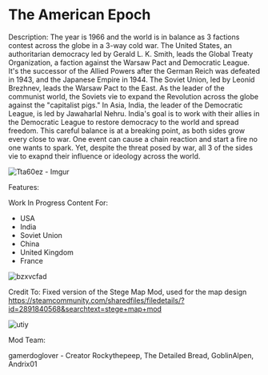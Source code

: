 # The American Epoch

Description: 
The year is 1966 and the world is in balance as 3 factions contest across the globe in a 3-way cold war. The United States, an authoritarian democracy led by Gerald L. K. Smith, leads the Global Treaty Organization, a faction against the Warsaw Pact and Democratic League. It's the successor of the Allied Powers after the German Reich was defeated in 1943, and the Japanese Empire in 1944. The Soviet Union, led by Leonid Brezhnev, leads the Warsaw Pact to the East. As the leader of the communist world, the Soviets vie to expand the Revolution across the globe against the "capitalist pigs." In Asia, India, the leader of the Democratic League, is led by Jawaharlal Nehru. India's goal is to work with their allies in the Democratic League to restore democracy to the world and spread freedom. This careful balance is at a breaking point, as both sides grow every close to war. One event can cause a chain reaction and start a fire no one wants to spark. Yet, despite the threat posed by war, all 3 of the sides vie to exapnd their influence or ideology across the world. 

![Tta60ez - Imgur](https://github.com/gamerlovesdogs17/TheAmericanEpoch/assets/145847426/5d191a88-0f2b-41e6-beea-1c65c67820fc)

Features:

Work In Progress Content For:
- USA
- India
- Soviet Union
- China
- United Kingdom
- France

![bzxvcfad](https://github.com/gamerlovesdogs17/TheAmericanEpoch/assets/145847426/8d1f608e-c3fb-462b-b31b-e5298fb81480)

Credit To:
Fixed version of the Stege Map Mod, used for the map design 
https://steamcommunity.com/sharedfiles/filedetails/?id=2891840568&searchtext=stege+map+mod

![utiy](https://github.com/gamerlovesdogs17/TheAmericanEpoch/assets/145847426/cf258fcb-f261-493b-ba50-9354f343dd3a)

Mod Team:

gamerdoglover - Creator
Rockythepeep, The Detailed Bread, GoblinAlpen, Andrix01



